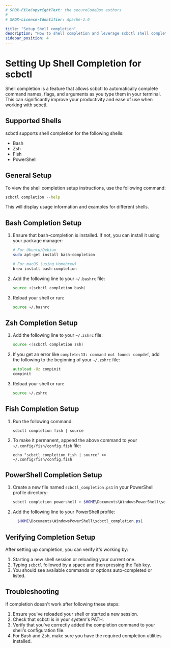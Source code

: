 ```yaml
---
# SPDX-FileCopyrightText: the secureCodeBox authors
#
# SPDX-License-Identifier: Apache-2.0

title: "Setup Shell completion"
description: "How to shell completion and leverage scbctl shell completion"
sidebar_position: 4
---
```


# Setting Up Shell Completion for scbctl

Shell completion is a feature that allows scbctl to automatically complete command names, flags, and arguments as you type them in your terminal. This can significantly improve your productivity and ease of use when working with scbctl.

## Supported Shells

scbctl supports shell completion for the following shells:

- Bash
- Zsh
- Fish
- PowerShell

## General Setup

To view the shell completion setup instructions, use the following command:

```bash
scbctl completion --help
```

This will display usage information and examples for different shells.

## Bash Completion Setup

1. Ensure that bash-completion is installed. If not, you can install it using your package manager:

   ```bash
   # For Ubuntu/Debian
   sudo apt-get install bash-completion

   # For macOS (using Homebrew)
   brew install bash-completion
   ```

2. Add the following line to your `~/.bashrc` file:

   ```bash
   source <(scbctl completion bash)
   ```

3. Reload your shell or run:

   ```bash
   source ~/.bashrc
   ```

## Zsh Completion Setup

1. Add the following line to your `~/.zshrc` file:

   ```zsh
   source <(scbctl completion zsh)
   ```

2. If you get an error like `complete:13: command not found: compdef`, add the following to the beginning of your `~/.zshrc` file:

   ```zsh
   autoload -Uz compinit
   compinit
   ```

3. Reload your shell or run:

   ```zsh
   source ~/.zshrc
   ```

## Fish Completion Setup

1. Run the following command:

   ```fish
   scbctl completion fish | source
   ```

2. To make it permanent, append the above command to your `~/.config/fish/config.fish` file:

   ```fish
   echo "scbctl completion fish | source" >> ~/.config/fish/config.fish
   ```

## PowerShell Completion Setup

1. Create a new file named `scbctl_completion.ps1` in your PowerShell profile directory:

   ```powershell
   scbctl completion powershell > $HOME\Documents\WindowsPowerShell\scbctl_completion.ps1
   ```

2. Add the following line to your PowerShell profile:

   ```powershell
   . $HOME\Documents\WindowsPowerShell\scbctl_completion.ps1
   ```

## Verifying Completion Setup

After setting up completion, you can verify it's working by:

1. Starting a new shell session or reloading your current one.
2. Typing `scbctl` followed by a space and then pressing the Tab key.
3. You should see available commands or options auto-completed or listed.

## Troubleshooting

If completion doesn't work after following these steps:

1. Ensure you've reloaded your shell or started a new session.
2. Check that scbctl is in your system's PATH.
3. Verify that you've correctly added the completion command to your shell's configuration file.
4. For Bash and Zsh, make sure you have the required completion utilities installed.
